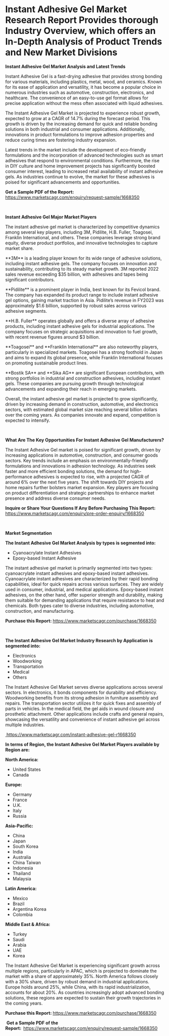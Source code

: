 <p><h1>Instant Adhesive Gel Market Research Report Provides thorough Industry Overview, which offers an In-Depth Analysis of Product Trends and New Market Divisions</h1></p><p><strong>Instant Adhesive Gel Market Analysis and Latest Trends</strong></p>
<p><p>Instant Adhesive Gel is a fast-drying adhesive that provides strong bonding for various materials, including plastics, metal, wood, and ceramics. Known for its ease of application and versatility, it has become a popular choice in numerous industries such as automotive, construction, electronics, and healthcare. The convenience of an easy-to-use gel format allows for precise application without the mess often associated with liquid adhesives.</p><p>The Instant Adhesive Gel Market is projected to experience robust growth, expected to grow at a CAGR of 14.7% during the forecast period. This growth is driven by the increasing demand for quick and reliable bonding solutions in both industrial and consumer applications. Additionally, innovations in product formulations to improve adhesion properties and reduce curing times are fostering industry expansion.</p><p>Latest trends in the market include the development of eco-friendly formulations and the incorporation of advanced technologies such as smart adhesives that respond to environmental conditions. Furthermore, the rise in DIY culture and home improvement projects has significantly boosted consumer interest, leading to increased retail availability of instant adhesive gels. As industries continue to evolve, the market for these adhesives is poised for significant advancements and opportunities.</p></p>
<p><strong>Get a Sample PDF of the Report:&nbsp;</strong> <a href="https://www.marketscagr.com/enquiry/request-sample/1668350?utm_campaign=1126&utm_medium=2&utm_source=Github&utm_content=ia&utm_term=17042025&utm_id=instant-adhesive-gel">https://www.marketscagr.com/enquiry/request-sample/1668350</a></p>
<p>&nbsp;</p>
<p><strong>Instant Adhesive Gel Major Market Players</strong></p>
<p><p>The instant adhesive gel market is characterized by competitive dynamics among several key players, including 3M, Pidilite, H.B. Fuller, Toagosei, Franklin International, and others. These companies leverage strong brand equity, diverse product portfolios, and innovative technologies to capture market share.</p><p>**3M** is a leading player known for its wide range of adhesive solutions, including instant adhesive gels. The company focuses on innovation and sustainability, contributing to its steady market growth. 3M reported 2022 sales revenue exceeding $35 billion, with adhesives and tapes being significant contributors.</p><p>**Pidilite** is a prominent player in India, best known for its Fevicol brand. The company has expanded its product range to include instant adhesive gel options, gaining market traction in Asia. Pidilite’s revenue in FY2023 was approximately $1.6 billion, supported by robust sales across various adhesive segments.</p><p>**H.B. Fuller** operates globally and offers a diverse array of adhesive products, including instant adhesive gels for industrial applications. The company focuses on strategic acquisitions and innovation to fuel growth, with recent revenue figures around $3 billion.</p><p>**Toagosei** and **Franklin International** are also noteworthy players, particularly in specialized markets. Toagosei has a strong foothold in Japan and aims to expand its global presence, while Franklin International focuses on promoting sustainable product lines.</p><p>**Bostik SA** and **Sika AG** are significant European contributors, with strong portfolios in industrial and construction adhesives, including instant gels. These companies are pursuing growth through technological advancements and expanding their reach in emerging markets.</p><p>Overall, the instant adhesive gel market is projected to grow significantly, driven by increasing demand in construction, automotive, and electronics sectors, with estimated global market size reaching several billion dollars over the coming years. As companies innovate and expand, competition is expected to intensify.</p></p>
<p>&nbsp;</p>
<p><strong>What Are The Key Opportunities For Instant Adhesive Gel Manufacturers?</strong></p>
<p><p>The Instant Adhesive Gel market is poised for significant growth, driven by increasing applications in automotive, construction, and consumer goods sectors. Key trends include an emphasis on environmentally-friendly formulations and innovations in adhesion technology. As industries seek faster and more efficient bonding solutions, the demand for high-performance adhesives is expected to rise, with a projected CAGR of around 6% over the next five years. The shift towards DIY projects and home repairs further bolsters market expansion. Key players are focusing on product differentiation and strategic partnerships to enhance market presence and address diverse consumer needs.</p></p>
<p><strong>Inquire or Share Your Questions If Any Before Purchasing This Report:</strong> <a href="https://www.marketscagr.com/enquiry/pre-order-enquiry/1668350?utm_campaign=1126&utm_medium=2&utm_source=Github&utm_content=ia&utm_term=17042025&utm_id=instant-adhesive-gel">https://www.marketscagr.com/enquiry/pre-order-enquiry/1668350</a></p>
<p>&nbsp;</p>
<p><strong>Market Segmentation</strong></p>
<p><strong>The Instant Adhesive Gel Market Analysis by types is segmented into:</strong></p>
<p><ul><li>Cyanoacrylate Instant Adhesives</li><li>Epoxy-based Instant Adhesive</li></ul></p>
<p><p>The instant adhesive gel market is primarily segmented into two types: cyanoacrylate instant adhesives and epoxy-based instant adhesives. Cyanoacrylate instant adhesives are characterized by their rapid bonding capabilities, ideal for quick repairs across various surfaces. They are widely used in consumer, industrial, and medical applications. Epoxy-based instant adhesives, on the other hand, offer superior strength and durability, making them suitable for demanding applications that require resistance to heat and chemicals. Both types cater to diverse industries, including automotive, construction, and manufacturing.</p></p>
<p><strong>Purchase this Report:&nbsp;</strong><a href="https://www.marketscagr.com/purchase/1668350?utm_campaign=1126&utm_medium=2&utm_source=Github&utm_content=ia&utm_term=17042025&utm_id=instant-adhesive-gel">https://www.marketscagr.com/purchase/1668350</a></p>
<p>&nbsp;</p>
<p><strong>The Instant Adhesive Gel Market Industry Research by Application is segmented into:</strong></p>
<p><ul><li>Electronics</li><li>Woodworking</li><li>Transportation</li><li>Medical</li><li>Others</li></ul></p>
<p><p>The Instant Adhesive Gel Market serves diverse applications across several sectors. In electronics, it bonds components for durability and efficiency. Woodworking benefits from its strong adhesion in furniture assembly and repairs. The transportation sector utilizes it for quick fixes and assembly of parts in vehicles. In the medical field, the gel aids in wound closure and prosthetic attachment. Other applications include crafts and general repairs, showcasing the versatility and convenience of instant adhesive gel across multiple industries.</p></p>
<p><a href="https://www.marketscagr.com/instant-adhesive-gel-r1668350?utm_campaign=1126&utm_medium=2&utm_source=Github&utm_content=ia&utm_term=17042025&utm_id=instant-adhesive-gel">&nbsp;https://www.marketscagr.com/instant-adhesive-gel-r1668350</a></p>
<p><strong>In terms of Region, the Instant Adhesive Gel Market Players available by Region are:</strong></p>
<p>
    <p> <strong> North America: </strong>
        <ul>
            <li>United States</li>
            <li>Canada</li>
        </ul>
        </p> 
    <p> <strong> Europe: </strong>
        <ul>
            <li>Germany</li>
            <li>France</li>
            <li>U.K.</li>
            <li>Italy</li>
            <li>Russia</li>
        </ul>
        </p> 
    <p> <strong> Asia-Pacific: </strong>
        <ul>
            <li>China</li>
            <li>Japan</li>
            <li>South Korea</li>
            <li>India</li>
            <li>Australia</li>
            <li>China Taiwan</li>
            <li>Indonesia</li>
            <li>Thailand</li>
            <li>Malaysia</li>
        </ul>
        </p> 
    <p> <strong> Latin America: </strong>
        <ul>
            <li>Mexico</li>
            <li>Brazil</li>
            <li>Argentina Korea</li>
            <li>Colombia</li>
        </ul>
        </p> 
    <p> <strong> Middle East & Africa: </strong>
        <ul>
            <li>Turkey</li>
            <li>Saudi</li>
            <li>Arabia</li>
            <li>UAE</li>
            <li>Korea</li>
        </ul>
    </p>
    </p>
<p><p>The Instant Adhesive Gel Market is experiencing significant growth across multiple regions, particularly in APAC, which is projected to dominate the market with a share of approximately 35%. North America follows closely with a 30% share, driven by robust demand in industrial applications. Europe holds around 25%, while China, with its rapid industrialization, accounts for about 20%. As countries increasingly adopt advanced bonding solutions, these regions are expected to sustain their growth trajectories in the coming years.</p></p>
<p><strong>Purchase this Report: </strong><a href="https://www.marketscagr.com/purchase/1668350?utm_campaign=1126&utm_medium=2&utm_source=Github&utm_content=ia&utm_term=17042025&utm_id=instant-adhesive-gel">https://www.marketscagr.com/purchase/1668350</a></p>
<p>&nbsp;<strong>Get a Sample PDF of the Report:&nbsp;&nbsp;</strong><a href="https://www.marketscagr.com/enquiry/request-sample/1668350?utm_campaign=1126&utm_medium=2&utm_source=Github&utm_content=ia&utm_term=17042025&utm_id=instant-adhesive-gel">https://www.marketscagr.com/enquiry/request-sample/1668350</a></p>
<p><strong></strong></p>
<p><p></p><p></p><p></p></p>